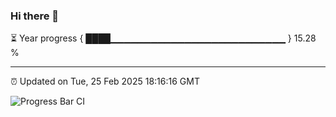 ### Hi there 👋

⏳ Year progress { ████▁▁▁▁▁▁▁▁▁▁▁▁▁▁▁▁▁▁▁▁▁▁▁▁▁▁ } 15.28 %

---

⏰ Updated on Tue, 25 Feb 2025 18:16:16 GMT

![Progress Bar CI](https://github.com/code-lakshay/GitHub-Actions-Demo/workflows/Progress%20Bar%20CI/badge.svg)
